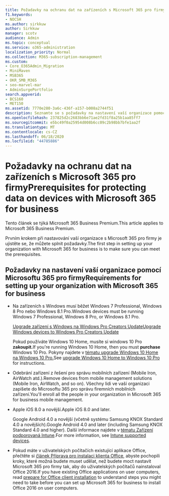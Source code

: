 ```yaml
---
title: Požadavky na ochranu dat na zařízeních s Microsoft 365 pro firmy
f1.keywords:
- NOCSH
ms.author: sirkkuw
author: Sirkkuw
manager: scotv
audience: Admin
ms.topic: conceptual
ms.service: o365-administration
localization_priority: Normal
ms.collection: M365-subscription-management
ms.custom:
- Core_O365Admin_Migration
- MiniMaven
- MSB365
- OKR_SMB_M365
- seo-marvel-mar
- AdminSurgePortfolio
search.appverid:
- BCS160
- MET150
ms.assetid: 7770e280-3a6c-436f-a157-b008a2744f51
description: Seznamte se s požadavky na nastavení vaší organizace pomocí Microsoftu 365 pro firmy a ochranu pracovních dat na zařízeních uživatelů.
ms.openlocfilehash: 237825d2c2683bb6e71ae2fd31f8a25b1aa85ff7
ms.sourcegitcommit: e5bc49f0a25954d008b6cc09c2b98bb7bfe1aa2f
ms.translationtype: MT
ms.contentlocale: cs-CZ
ms.lasthandoff: 06/18/2020
ms.locfileid: "44785886"
---
```

# <a name="prerequisites-for-protecting-data-on-devices-with-microsoft-365-for-business"></a><span data-ttu-id="e567b-103">Požadavky na ochranu dat na zařízeních s Microsoft 365 pro firmy</span><span class="sxs-lookup"><span data-stu-id="e567b-103">Prerequisites for protecting data on devices with Microsoft 365 for business</span></span>

<span data-ttu-id="e567b-104">Tento článek se týká Microsoft 365 Business Premium.</span><span class="sxs-lookup"><span data-stu-id="e567b-104">This article applies to Microsoft 365 Business Premium.</span></span>

<span data-ttu-id="e567b-105">Prvním krokem při nastavování vaší organizace s Microsoft 365 pro firmy je ujistěte se, že můžete splnit požadavky.</span><span class="sxs-lookup"><span data-stu-id="e567b-105">The first step in setting up your organization with Microsoft 365 for business is to make sure you can meet the prerequisites.</span></span>
  
## <a name="requirements-for-setting-up-your-organization-with-microsoft-365-for-business"></a><span data-ttu-id="e567b-106">Požadavky na nastavení vaší organizace pomocí Microsoftu 365 pro firmy</span><span class="sxs-lookup"><span data-stu-id="e567b-106">Requirements for setting up your organization with Microsoft 365 for business</span></span>

- <span data-ttu-id="e567b-107">Na zařízeních s Windows musí běžet Windows 7 Professional, Windows 8 Pro nebo Windows 8.1 Pro.</span><span class="sxs-lookup"><span data-stu-id="e567b-107">Windows devices must be running Windows 7 Professional, Windows 8 Pro, or Windows 8.1 Pro.</span></span>
    
    [<span data-ttu-id="e567b-108">Upgrade zařízení s Windows na Windows Pro Creators Update</span><span class="sxs-lookup"><span data-stu-id="e567b-108">Upgrade Windows devices to Windows Pro Creators Update</span></span>](upgrade-to-windows-pro-creators-update.md)
    
    <span data-ttu-id="e567b-109">Pokud používáte Windows 10 Home, musíte si windows 10 Pro **zakoupit.**</span><span class="sxs-lookup"><span data-stu-id="e567b-109">If you're running Windows 10 Home, then you must **purchase** Windows  10 Pro.</span></span> <span data-ttu-id="e567b-110">Pokyny najdete v [tématu upgrade Windows 10 Home na Windows 10 Pro.](https://support.microsoft.com/office/0aee10c1-4d34-43ee-a325-579c6c2df90e)</span><span class="sxs-lookup"><span data-stu-id="e567b-110">See [upgrade Windows 10 Home to Windows 10 Pro](https://support.microsoft.com/office/0aee10c1-4d34-43ee-a325-579c6c2df90e) for instructions.</span></span> 
    
- <span data-ttu-id="e567b-111">Odebrání zařízení z řešení pro správu mobilních zařízení (Mobile Iron, AirWatch atd.).</span><span class="sxs-lookup"><span data-stu-id="e567b-111">Remove devices from mobile management solutions (Mobile Iron, AirWatch, and so on).</span></span> <span data-ttu-id="e567b-112">Všechny lidi ve vaší organizaci zapíšete do Microsoftu 365 pro správu firemních mobilních zařízení.</span><span class="sxs-lookup"><span data-stu-id="e567b-112">You'll enroll all the people in your organization in Microsoft 365 for business mobile management.</span></span>
    
- <span data-ttu-id="e567b-113">Apple iOS 8.0 a novější.</span><span class="sxs-lookup"><span data-stu-id="e567b-113">Apple iOS 8.0 and later.</span></span>
    
    <span data-ttu-id="e567b-114">Google Android 4.0 a novější (včetně systému Samsung KNOX Standard 4.0 a novějších).</span><span class="sxs-lookup"><span data-stu-id="e567b-114">Google Android 4.0 and later (including Samsung KNOX Standard 4.0 and higher).</span></span> <span data-ttu-id="e567b-115">Další informace najdete v [tématu Zařízení podporovaná Intune](https://go.microsoft.com/fwlink/p/?linkid=852307).</span><span class="sxs-lookup"><span data-stu-id="e567b-115">For more information, see [Intune supported devices](https://go.microsoft.com/fwlink/p/?linkid=852307).</span></span>
    
- <span data-ttu-id="e567b-116">Pokud máte v uživatelských počítačích existující aplikace Office, přečtěte si [článek Příprava pro instalaci klienta Office,](prepare-for-office-client-deployment.md) abyste pochopili kroky, které možná budete muset udělat, než budete moct nastavit Microsoft 365 pro firmy tak, aby do uživatelských počítačů nainstaloval Office 2016.</span><span class="sxs-lookup"><span data-stu-id="e567b-116">If you have existing Office applications on user computers, read [prepare for Office client installation](prepare-for-office-client-deployment.md) to understand steps you might need to take before you can set up Microsoft 365 for business to install Office 2016 on user computers.</span></span> 
